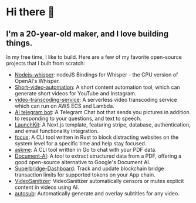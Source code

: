 # Hi there 👋

## I'm a 20-year-old maker, and I love building things.

In my free time, I like to build. Here are a few of my favorite open-source projects that I built from scratch:

- [Nodejs-whisper](https://github.com/ChetanXpro/nodejs-whisper): nodeJS Bindings for Whisper - the CPU version of OpenAI's Whisper.
- [Short-video-automation](https://github.com/ChetanXpro/short-video-automation): A short content automation tool, which can generate short videos for YouTube and Instagram.
- [video-transcoding-service](https://github.com/ChetanXpro/video-transcoding-service): A serverless video transcoding service which can run on AWS ECS and Lambda.
- [AI telegram bot](https://github.com/ChetanXpro/chatgpt-telegram-bot): A Telegram Chat bot that sends you pictures in addition to responding to your questions, and text to speech.
- [LaunchKit](https://github.com/ChetanXpro/LaunchKit): A Next.js template, featuring stripe, database, authentication, and email functionality integration.
- [focus](https://github.com/ChetanXpro/focus): A CLI tool written in Rust to block distracting websites on the system level for a specific time and help stay focused.
- [askme](https://github.com/ChetanXpro/askme): A CLI tool written in Go to chat with your PDF data.
- [Document-AI](https://github.com/ChetanXpro/Document-AI): A tool to extract structured data from a PDF, offering a good open-source alternative to Google's Document AI.
- [Superbridge-Dashboard](https://github.com/ChetanXpro/superbridge-dashboard): Track and update blockchain bridge transaction limits for supported tokens on your App chain.
- [VideoSanitizer](https://github.com/ChetanXpro/VideoSanitizer): VideoSanitizer automatically censors or mutes explicit content in videos using AI.
- [autosub](https://github.com/ChetanXpro/autosub): Automatically generate and overlay subtitles for any video.
